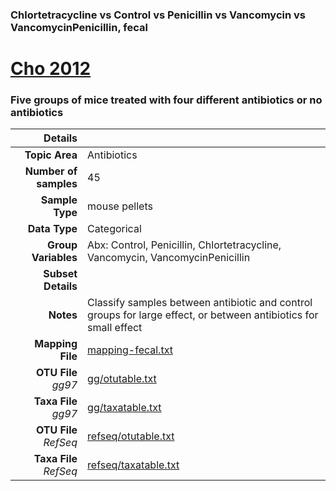 ### Chlortetracycline vs Control vs Penicillin vs Vancomycin vs VancomycinPenicillin, fecal
# [Cho 2012]( ../docs/cho.html )
### Five groups of mice treated with four different antibiotics or no antibiotics

| Details                   |                                                           |
| ------------------------: |-----------------------------------------------------------|
| **Topic Area**                | Antibiotics                                                |
| **Number of samples**         | 45                                         |
| **Sample Type**               | mouse pellets                                         |
| **Data Type**                 | Categorical                                           |
| **Group Variables**           | Abx: Control, Penicillin, Chlortetracycline, Vancomycin, VancomycinPenicillin                                          |
| **Subset Details**            |                                   |
| **Notes**                     | Classify samples between antibiotic and control groups for large effect, or between antibiotics for small effect                                         |
| **Mapping File**              | [mapping-fecal.txt]( ../datasets/cho/mapping-fecal.txt)        |
| **OTU File** *gg97*           | [gg/otutable.txt]( ../datasets/cho/gg/otutable.txt)          |
| **Taxa File** *gg97*          | [gg/taxatable.txt]( ../datasets/cho/gg/taxatable.txt)        |
| **OTU File** *RefSeq*         | [refseq/otutable.txt]( ../datasets/cho/refseq/otutable.txt)  |
| **Taxa File** *RefSeq*        | [refseq/taxatable.txt]( ../datasets/cho/refseq/taxatable.txt)|